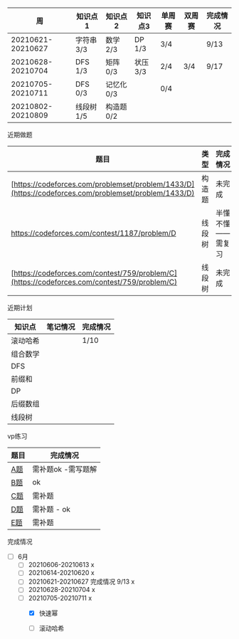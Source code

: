 # 

| 周                | 知识点1    | 知识点2    | 知识点3  | 单周赛 | 双周赛 | 完成情况 |
| ----------------- | ---------- | ---------- | -------- | ------ | ------ | -------- |
| 20210621-20210627 | 字符串 3/3 | 数学 2/3   | DP 1/3   | 3/4    |        | 9/13     |
| 20210628-20210704 | DFS 1/3    | 矩阵 0/3   | 状压 3/3 | 2/4    | 3/4    | 9/17     |
| 20210705-20210711 | DFS 0/3    | 记忆化 0/3 |          | 0/4    |        |          |
| 20210802-20210809 | 线段树 1/5 | 构造题 0/2 |          |        |        |          |







近期做题

| 题目                                                         | 类型   | 完成情况         |
| ------------------------------------------------------------ | ------ | ---------------- |
| [https://codeforces.com/problemset/problem/1433/D](https://codeforces.com/problemset/problem/1433/D) | 构造题 | 未完成           |
| https://codeforces.com/contest/1187/problem/D                | 线段树 | 半懂不懂——需复习 |
| [https://codeforces.com/contest/759/problem/C](https://codeforces.com/contest/759/problem/C) | 线段树 | 未完成           |

近期计划

| 知识点   | 笔记情况 | 完成情况 |
| -------- | -------- | -------- |
| 滚动哈希 |          | 1/10     |
| 组合数学 |          |          |
| DFS      |          |          |
| 前缀和   |          |          |
| DP       |          |          |
| 后缀数组 |          |          |
| 线段树   |          |          |



vp练习

| 题目                                                    | 完成情况           |
| ------------------------------------------------------- | ------------------ |
| [A题](https://codeforces.com/problemset/problem/1554/A) | 需补题ok -需写题解 |
| [B题](https://codeforces.com/problemset/problem/1515/B) | ok                 |
| [C题](https://codeforces.com/problemset/problem/1553/C) | 需补题             |
| [D题](https://codeforces.com/problemset/problem/1506/D) | 需补题 - ok        |
| [E题](https://codeforces.com/problemset/problem/1512/E) | 需补题             |





完成情况

- [ ] 6月
  - [ ] 20210606-20210613 x
  - [ ] 20210614-20210620 x
  - [ ] 20210621-20210627 完成情况 9/13 x
  - [ ] 20210628-20210704 x
  - [ ] 20210705-20210711 x
    - [x] 快速幂
    - [ ] 滚动哈希

